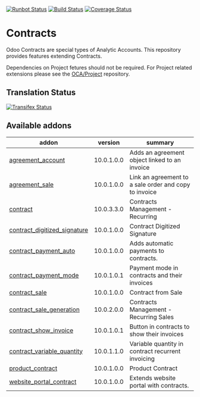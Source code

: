[![Runbot Status](https://runbot.odoo-community.org/runbot/badge/flat/110/10.0.svg)](https://runbot.odoo-community.org/runbot/repo/github-com-oca-contract-110)
[![Build Status](https://travis-ci.org/OCA/contract.svg?branch=10.0)](https://travis-ci.org/OCA/contract)
[![Coverage Status](https://coveralls.io/repos/OCA/contract/badge.svg?branch=10.0)](https://coveralls.io/r/OCA/contract?branch=10.0)

# Contracts

Odoo Contracts are special types of Analytic Accounts.
This repository provides features extending Contracts.

Dependencies on Project fetures should not be required.
For Project related extensions please see the
[OCA/Project](https://github.com/OCA/project) repository.


## Translation Status
[![Transifex Status](https://www.transifex.com/projects/p/OCA-contract-10-0/chart/image_png)](https://www.transifex.com/projects/p/OCA-contract-10-0)

[//]: # (addons)

Available addons
----------------
addon | version | summary
--- | --- | ---
[agreement_account](agreement_account/) | 10.0.1.0.0 | Adds an agreement object linked to an invoice
[agreement_sale](agreement_sale/) | 10.0.1.0.0 | Link an agreement to a sale order and copy to invoice
[contract](contract/) | 10.0.3.3.0 | Contracts Management - Recurring
[contract_digitized_signature](contract_digitized_signature/) | 10.0.1.0.0 | Contract Digitized Signature
[contract_payment_auto](contract_payment_auto/) | 10.0.1.0.0 | Adds automatic payments to contracts.
[contract_payment_mode](contract_payment_mode/) | 10.0.1.0.1 | Payment mode in contracts and their invoices
[contract_sale](contract_sale/) | 10.0.1.0.0 | Contract from Sale
[contract_sale_generation](contract_sale_generation/) | 10.0.2.0.0 | Contracts Management - Recurring Sales
[contract_show_invoice](contract_show_invoice/) | 10.0.1.0.1 | Button in contracts to show their invoices
[contract_variable_quantity](contract_variable_quantity/) | 10.0.1.1.0 | Variable quantity in contract recurrent invoicing
[product_contract](product_contract/) | 10.0.1.0.0 | Product Contract
[website_portal_contract](website_portal_contract/) | 10.0.1.0.0 | Extends website portal with contracts.

[//]: # (end addons)
